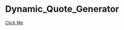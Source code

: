 # Dynamic_Quote_Generator

<a href="https://rajsatyammm.github.io/Dynamic_Quote_Generator/"> Click Me </a>
